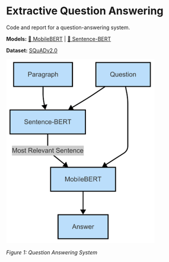 # Extractive Question Answering

Code and report for a question-answering system.  

**Models:** [🤗 MobileBERT](https://huggingface.co/google/mobilebert-uncased) | [🤗 Sentence-BERT](https://huggingface.co/sentence-transformers/all-MiniLM-L6-v2)

**Dataset:** [SQuADv2.0](https://rajpurkar.github.io/SQuAD-explorer/)

<img src="qa_system_flowchart.png" alt="QA FLOWCHART" width="400"/>

*Figure 1: Question Answering System*
